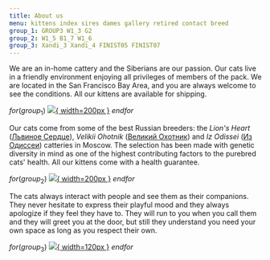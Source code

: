 ```yaml
---
title: About us
menu: kittens index sires dames gallery retired contact breed
group_1: GROUP3 W1_3 G2
group_2: W1_5 B1_7 W1_6
group_3: Xandi_3 Xandi_4 FINIST05 FINIST07
---
```



We are an in-home cattery and the Siberians are our passion. Our cats live in a friendly environment enjoying all privileges of members of the pack. We are located in the San Francisco Bay Area, and you are always welcome to see the conditions. All our kittens are available for shipping.

$for(group_1)$ [![](images/index/$body$.jpg){ width=200px }](images/index/$body$.jpg) $endfor$

Our cats come from some of the best Russian breeders:
the _Lion's Heart_ ([Львиное Сердце](http://www.lvinserdce.ru/)),
_Velikii Ohotnik_ ([Великий Охотник](http://velikiiohotnik.narod.ru/)) and
_Iz Odissei_ ([Из Одиссеи](http://izodissei.ru/))
catteries in Moscow.
The selection has been made with genetic diversity in mind as one of the highest contributing factors to the purebred cats' health. All our kittens come with a health guarantee.

$for(group_2)$ [![](images/index/$body$.jpg){ width=200px }](images/index/$body$.jpg) $endfor$

The cats always interact with people and see them as their companions. They never hesitate to express their playful mood and they always apologize if they feel they have to. They will run to you when you call them and they will greet you at the door, but still they understand you need your own space as long as you respect their own.

$for(group_3)$ [![](images/index/$body$.jpg){ width=120px }](images/index/$body$.jpg) $endfor$
